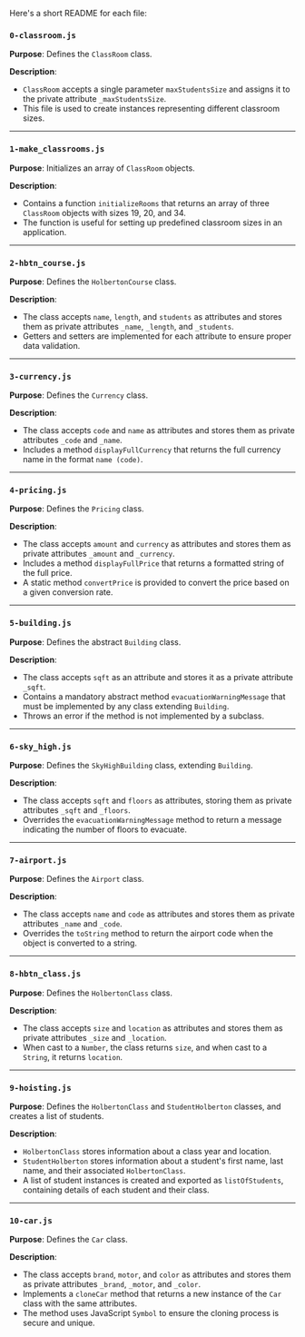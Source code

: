 Here's a short README for each file:

### `0-classroom.js`

**Purpose**: Defines the `ClassRoom` class.

**Description**: 
- `ClassRoom` accepts a single parameter `maxStudentsSize` and assigns it to the private attribute `_maxStudentsSize`.
- This file is used to create instances representing different classroom sizes.

---

### `1-make_classrooms.js`

**Purpose**: Initializes an array of `ClassRoom` objects.

**Description**: 
- Contains a function `initializeRooms` that returns an array of three `ClassRoom` objects with sizes 19, 20, and 34.
- The function is useful for setting up predefined classroom sizes in an application.

---

### `2-hbtn_course.js`

**Purpose**: Defines the `HolbertonCourse` class.

**Description**: 
- The class accepts `name`, `length`, and `students` as attributes and stores them as private attributes `_name`, `_length`, and `_students`.
- Getters and setters are implemented for each attribute to ensure proper data validation.

---

### `3-currency.js`

**Purpose**: Defines the `Currency` class.

**Description**: 
- The class accepts `code` and `name` as attributes and stores them as private attributes `_code` and `_name`.
- Includes a method `displayFullCurrency` that returns the full currency name in the format `name (code)`.

---

### `4-pricing.js`

**Purpose**: Defines the `Pricing` class.

**Description**: 
- The class accepts `amount` and `currency` as attributes and stores them as private attributes `_amount` and `_currency`.
- Includes a method `displayFullPrice` that returns a formatted string of the full price.
- A static method `convertPrice` is provided to convert the price based on a given conversion rate.

---

### `5-building.js`

**Purpose**: Defines the abstract `Building` class.

**Description**: 
- The class accepts `sqft` as an attribute and stores it as a private attribute `_sqft`.
- Contains a mandatory abstract method `evacuationWarningMessage` that must be implemented by any class extending `Building`.
- Throws an error if the method is not implemented by a subclass.

---

### `6-sky_high.js`

**Purpose**: Defines the `SkyHighBuilding` class, extending `Building`.

**Description**: 
- The class accepts `sqft` and `floors` as attributes, storing them as private attributes `_sqft` and `_floors`.
- Overrides the `evacuationWarningMessage` method to return a message indicating the number of floors to evacuate.

---

### `7-airport.js`

**Purpose**: Defines the `Airport` class.

**Description**: 
- The class accepts `name` and `code` as attributes and stores them as private attributes `_name` and `_code`.
- Overrides the `toString` method to return the airport code when the object is converted to a string.

---

### `8-hbtn_class.js`

**Purpose**: Defines the `HolbertonClass` class.

**Description**: 
- The class accepts `size` and `location` as attributes and stores them as private attributes `_size` and `_location`.
- When cast to a `Number`, the class returns `size`, and when cast to a `String`, it returns `location`.

---

### `9-hoisting.js`

**Purpose**: Defines the `HolbertonClass` and `StudentHolberton` classes, and creates a list of students.

**Description**: 
- `HolbertonClass` stores information about a class year and location.
- `StudentHolberton` stores information about a student's first name, last name, and their associated `HolbertonClass`.
- A list of student instances is created and exported as `listOfStudents`, containing details of each student and their class.

---

### `10-car.js`

**Purpose**: Defines the `Car` class.

**Description**: 
- The class accepts `brand`, `motor`, and `color` as attributes and stores them as private attributes `_brand`, `_motor`, and `_color`.
- Implements a `cloneCar` method that returns a new instance of the `Car` class with the same attributes.
- The method uses JavaScript `Symbol` to ensure the cloning process is secure and unique.
